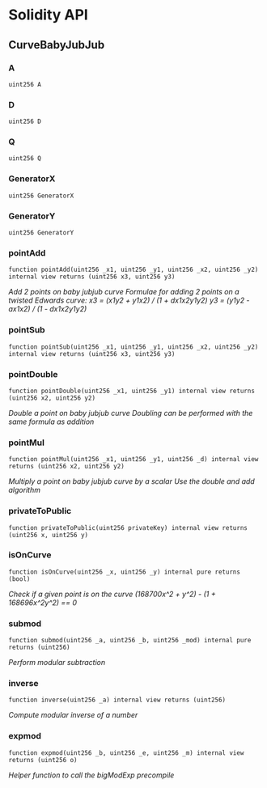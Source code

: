 # Solidity API

## CurveBabyJubJub

### A

```solidity
uint256 A
```

### D

```solidity
uint256 D
```

### Q

```solidity
uint256 Q
```

### GeneratorX

```solidity
uint256 GeneratorX
```

### GeneratorY

```solidity
uint256 GeneratorY
```

### pointAdd

```solidity
function pointAdd(uint256 _x1, uint256 _y1, uint256 _x2, uint256 _y2) internal view returns (uint256 x3, uint256 y3)
```

_Add 2 points on baby jubjub curve
Formulae for adding 2 points on a twisted Edwards curve:
x3 = (x1y2 + y1x2) / (1 + dx1x2y1y2)
y3 = (y1y2 - ax1x2) / (1 - dx1x2y1y2)_

### pointSub

```solidity
function pointSub(uint256 _x1, uint256 _y1, uint256 _x2, uint256 _y2) internal view returns (uint256 x3, uint256 y3)
```

### pointDouble

```solidity
function pointDouble(uint256 _x1, uint256 _y1) internal view returns (uint256 x2, uint256 y2)
```

_Double a point on baby jubjub curve
Doubling can be performed with the same formula as addition_

### pointMul

```solidity
function pointMul(uint256 _x1, uint256 _y1, uint256 _d) internal view returns (uint256 x2, uint256 y2)
```

_Multiply a point on baby jubjub curve by a scalar
Use the double and add algorithm_

### privateToPublic

```solidity
function privateToPublic(uint256 privateKey) internal view returns (uint256 x, uint256 y)
```

### isOnCurve

```solidity
function isOnCurve(uint256 _x, uint256 _y) internal pure returns (bool)
```

_Check if a given point is on the curve
(168700x^2 + y^2) - (1 + 168696x^2y^2) == 0_

### submod

```solidity
function submod(uint256 _a, uint256 _b, uint256 _mod) internal pure returns (uint256)
```

_Perform modular subtraction_

### inverse

```solidity
function inverse(uint256 _a) internal view returns (uint256)
```

_Compute modular inverse of a number_

### expmod

```solidity
function expmod(uint256 _b, uint256 _e, uint256 _m) internal view returns (uint256 o)
```

_Helper function to call the bigModExp precompile_

